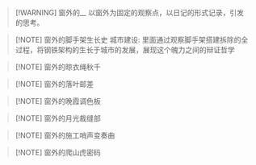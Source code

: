 > [!WARNING] 窗外的__
> 以窗外为固定的观察点，以日记的形式记录，引发的思考。


> [!NOTE] 窗外的脚手架生长史
> 城市建设: 里面通过观察脚手架搭建拆除的全过程，将钢铁架构的生长于城市的发展，展现这个魄力之间的辩证哲学

> [!NOTE] 窗外的晾衣绳秋千

> [!NOTE] 窗外的落叶邮差

> [!NOTE] 窗外的晚霞调色板

> [!NOTE] 窗外的月光裁缝部

> [!NOTE] 窗外的施工哨声变奏曲

> [!NOTE] 窗外的爬山虎密码

